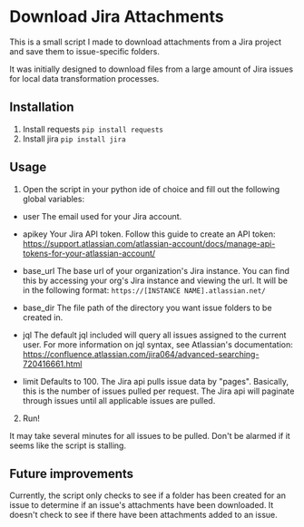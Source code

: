 # Download Jira Attachments

This is a small script I made to download attachments from a Jira project and save them to issue-specific folders.

It was initially designed to download files from a large amount of Jira issues for local data transformation processes.

## Installation
1. Install requests `pip install requests`
2. Install jira `pip install jira`

## Usage
1. Open the script in your python ide of choice and fill out the following global variables:
- user
	The email used for your Jira account.
	
- apikey
	Your Jira API token. Follow this guide to create an API token: https://support.atlassian.com/atlassian-account/docs/manage-api-tokens-for-your-atlassian-account/
	
- base_url
	The base url of your organization's Jira instance. You can find this by accessing your org's Jira instance and viewing the url. It will be in the following format:
`https://[INSTANCE NAME].atlassian.net/`

- base_dir
	The file path of the directory you want issue folders to be created in.

- jql
	The default jql included will query all issues assigned to the current user. For more information on jql syntax, see Atlassian's documentation:	https://confluence.atlassian.com/jira064/advanced-searching-720416661.html

- limit
	Defaults to 100. The Jira api pulls issue data by "pages". Basically, this is the number of issues pulled per request. The Jira api will paginate through issues until all applicable issues are pulled.
	
2. Run!

It may take several minutes for all issues to be pulled. Don't be alarmed if it seems like the script is stalling.

## Future improvements
Currently, the script only checks to see if a folder has been created for an issue to determine if an issue's attachments have been downloaded. It doesn't check to see if there have been attachments added to an issue.
